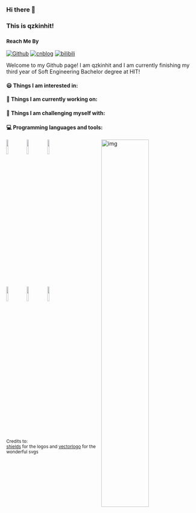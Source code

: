 ### Hi there 👋 
### This is qzkinhit!
### <sub>Reach Me By<sub/>

[![Github](https://img.shields.io/badge/-Github-000?style=flat&logo=Github&logoColor=white)](https://github.com/qzkinhit)
[![cnblog](https://img.shields.io/badge/-cnblog-c0134?style=flat&logo=Cnblogs&logoColor=white)](https://www.cnblogs.com/zekaiblogs)
[![bilibili](https://img.shields.io/badge/-bilibili-c11?style=flat&logo=bilibili&logoColor=blue)](https://space.bilibili.com/290960774/article)
  
Welcome to my Github page! I am qzkinhit and I am currently finishing my third year of Soft Engineering Bachelor degree at HIT!  


#### 😃 Things I am interested in:



#### 🌱 Things I am currently working on: 




#### :muscle: Things I am challenging myself with:


#### :computer: Programming languages and tools: 
<p>
	<img align="right" alt="img" src="https://github-readme-stats.vercel.app/api?username=qzkinhit&show_icons=true" width="50%" height="auto"/>
<code><img width="10%" src="https://www.vectorlogo.zone/logos/java/java-ar21.svg"></code>
<code><img width="10%" src="https://www.vectorlogo.zone/logos/python/python-ar21.svg"></code>
<code><img width="10%" src="https://www.vectorlogo.zone/logos/pytorch/pytorch-ar21.svg"></code>
<br />
<code><img width="10%" src="https://www.vectorlogo.zone/logos/springio/springio-ar21.svg"></code>
<code><img width="10%" src="https://www.vectorlogo.zone/logos/mysql/mysql-ar21.svg"></code>
<code><img width="10%" src="https://www.vectorlogo.zone/logos/vuejs/vuejs-ar21.svg"></code>
<br />


<sub>Credits to: <br/> [shields](https://shields.io/) for the logos and [vectorlogo](https://www.vectorlogo.zone/) for the wonderful svgs</sub>
	

